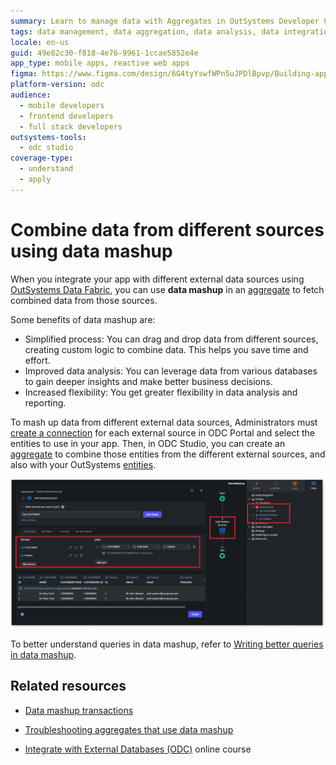 ```yaml
---
summary: Learn to manage data with Aggregates in OutSystems Developer Cloud (ODC), supporting optimized client-side and server-side queries.
tags: data management, data aggregation, data analysis, data integration, data fabric
locale: en-us
guid: 49e82c30-f818-4e76-9961-1ccae5852e4e
app_type: mobile apps, reactive web apps
figma: https://www.figma.com/design/6G4tyYswfWPn5uJPDlBpvp/Building-apps?node-id=6663-458
platform-version: odc
audience:
  - mobile developers
  - frontend developers
  - full stack developers
outsystems-tools:
  - odc studio
coverage-type:
  - understand
  - apply
---
```


# Combine data from different sources using data mashup

When you integrate your app with different external data sources using [OutSystems Data Fabric](../../../integration-with-systems/external-databases/intro.md), you can use **data mashup** in an [aggregate](aggregate.md) to fetch combined data from those sources.

Some benefits of data mashup are: 

* Simplified process: You can drag and drop data from different sources, creating custom logic to combine data. This helps you save time and effort. 
* Improved data analysis: You can leverage data from various databases to gain deeper insights and make better business decisions.
* Increased flexibility: You get greater flexibility in data analysis and reporting.

To mash up data from different external data sources, Administrators must [create a connection](../../../integration-with-systems/external-databases/create-connection-external-data.md) for each external source in ODC Portal and select the entities to use in your app. Then, in ODC Studio, you can create an [aggregate](aggregate.md) to combine those entities from the different external sources, and also with your OutSystems [entities](../modeling/entity.md).

![Screenshot showing an integration with external sources and an aggregate using data mashup to combine data from the external entities.](images/data-mashup-odcs.png "Aggregate using data mashup from external entities")

To better understand queries in data mashup, refer to [Writing better queries in data mashup](queries.md).

## Related resources

* [Data mashup transactions](transactions-data-mashup.md)

* [Troubleshooting aggregates that use data mashup](data-mashup-errors.md)

* [Integrate with External Databases (ODC)](https://learn.outsystems.com/training/journeys/integrate-external-databases-odc-2644) online course